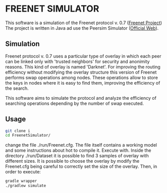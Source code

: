 FREENET SIMULATOR 
=============

This software is a simulation of the Freenet protocol v. 0.7 ([Freenet Project](https://freenetproject.org/pages/about.html))
The project is written in Java ad use the Peersim Simulator ([Official Web](http://peersim.sourceforge.net/)).

## Simulation

Freenet protocol v. 0.7 uses a particular type of overlay in which each peer can be linked only with 'trusted neighbors'
for security and anonimity reasons. This kind of overlay is named 'Darknet'. 
For improving the routing efficiency without modifying the overlay structure this version of Freenet performs swap operations among nodes. These operations
allow to store the keys in nodes where it is easy to find them, improving the efficiency of the search.

This software aims to simulate the protocol and analyze the efficiency of searching operations depending by the number of swap executed.

## Usage

```bash
git clone i
cd FreenetSimulator/
```

change the file ./run/Freenet.cfg. The file itself contains a working model and some instructions about hot to compile it.
Execute with. Inside the directory ./run/Dataset it is possible to find 3 samples of overlay with different sizes. 
It is possible to choose the overlay by modify the Freenet.cfg being careful to correctly set the size of the overlay.
Then, in order to execute:

```bash
gradle wrapper
./gradlew simulate
```



